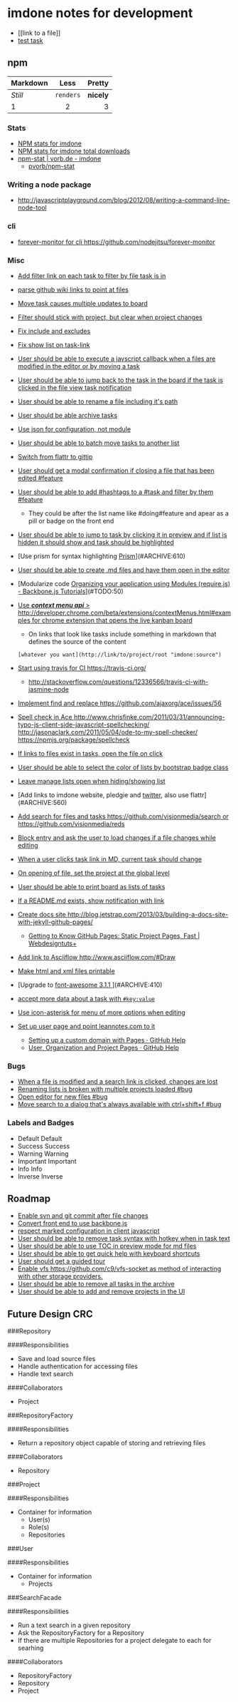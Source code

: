 imdone notes for development
==========
- [[link to a file]]
- [test task](#ARCHIVE:840)
## npm

Markdown | Less | Pretty
--- | :---: | ---:
*Still* | `renders` | **nicely**
1 | 2 | 3

### Stats  
- [NPM stats for imdone](http://isaacs.iriscouch.com/downloads/_design/app/_view/pkg?group_level=3&end_key=[%22imdone%22]&start_key=[%22imdone%22,{}]&descending=true)
- [NPM stats for imdone total downloads](http://isaacs.iriscouch.com/downloads/_design/app/_view/pkg?group_level=1&start_key=["imdone"]&end_key=["imdone",{}])
- [npm-stat | vorb.de - imdone](http://npm-stat.vorb.de/charts.html?package=imdone)
    - [pvorb/npm-stat](https://github.com/pvorb/npm-stat)

### Writing a node package
- <http://javascriptplayground.com/blog/2012/08/writing-a-command-line-node-tool>

### cli
- [forever-monitor for cli <https://github.com/nodejitsu/forever-monitor>](#ARCHIVE:760)

### Misc
- [Add filter link on each task to filter by file task is in](#ARCHIVE:370)
- [parse github wiki links to point at files](#ARCHIVE:500)
- [Move task causes multiple updates to board](#ARCHIVE:510)
- [Filter should stick with project, but clear when project changes](#ARCHIVE:450)
- [Fix include and excludes](#ARCHIVE:490)
- [Fix show list on task-link](#ARCHIVE:540) 
- [User should be able to execute a javscript callback when a files are modified in the editor or by moving a task](#ARCHIVE:480)
- [User should be able to jump back to the task in the board if the task is clicked in the file view task notification](#ARCHIVE:520)
- [User should be able to rename a file including it's path](#PLANNING:90)
- [User should be able archive tasks](#ARCHIVE:330)
- [Use json for configuration, not module](#ARCHIVE:30)
- [User should be able to batch move tasks to another list](#ARCHIVE:340)
- [Switch from flattr to gittip](#ARCHIVE:470)
- [User should get a modal confirmation if closing a file that has been edited #feature](#ARCHIVE:580)
- [User should be able to add #hashtags to a #task and filter by them #feature](#PLANNING:60)
    - They could be after the list name like #doing#feature and apear as a pill or badge on the front end
- [User should be able to jump to task by clicking it in preview and if list is hidden it should show and task should be highlighted](#ARCHIVE:570)
- [Use prism for syntax highlighting [Prism](http://prismjs.com/)](#ARCHIVE:610)
- [User should be able to create .md files and have them open in the editor](#ARCHIVE:390)
- [Modularize code [Organizing your application using Modules (require.js) - Backbone.js Tutorials](http://backbonetutorials.com/organizing-backbone-using-modules/)](#TODO:50)
- [Use ***context menu api*** > <http://developer.chrome.com/beta/extensions/contextMenus.html#examples> for chrome extension that opens the live kanban board](#TODO:140)
	- On links that look like tasks include something in markdown that defines the source of the content

	`[whatever you want](http://link/to/project/root "imdone:source")`

- [Start using travis for CI <https://travis-ci.org/>](#ARCHIVE:460)
    - <http://stackoverflow.com/questions/12336566/travis-ci-with-jasmine-node>
- [Implement find and replace <https://github.com/ajaxorg/ace/issues/56>](#TODO:130)
- [Spell check in Ace <http://www.chrisfinke.com/2011/03/31/announcing-typo-js-client-side-javascript-spellchecking/> <http://jasonaclark.com/2011/05/04/ode-to-my-spell-checker/> <https://npmjs.org/package/spellcheck>](#TODO:70)
- [If links to files exist in tasks, open the file on click](#ARCHIVE:670)
- [User should be able to select the color of lists by bootstrap badge class](#TODO:100)
- [Leave manage lists open when hiding/showing list](#ARCHIVE:820)
- [Add links to imdone website, pledgie and [twitter](https://twitter.com/about/resources/buttons#tweet), also use flattr](#ARCHIVE:560)
- [Add search for files and tasks <https://github.com/visionmedia/search> or <https://github.com/visionmedia/reds>](#ARCHIVE:630)
- [Block entry and ask the user to load changes if a file changes while editing](#TODO:80)
- [When a user clicks task link in MD, current task should change](#ARCHIVE:550)
- [On opening of file, set the project at the global level](#ARCHIVE:350)
- [User should be able to print board as lists of tasks](#ARCHIVE:640)
- [If a README.md exists, show notification with link](#ARCHIVE:690)
- [Create docs site <http://blog.jetstrap.com/2013/03/building-a-docs-site-with-jekyll-github-pages/>](#ARCHIVE:600)
    - [Getting to Know GitHub Pages: Static Project Pages, Fast | Webdesigntuts+](http://webdesign.tutsplus.com/tutorials/applications/getting-to-know-github-pages-static-project-pages-fast/) 
- [Add link to Asciiflow <http://www.asciiflow.com/#Draw>](#TODO:60)
- [Make html and xml files printable](#ARCHIVE:650)
- [Upgrade to [font-awesome 3.1.1 ](http://fortawesome.github.io/Font-Awesome/icons/)](#ARCHIVE:410)
- [accept more data about a task with `#key:value`](#PLANNING:110)
- [Use icon-asterisk for menu of more options when editing](#PLANNING:120)
- [Set up user page and point leannotes.com to it](#ARCHIVE:440)
    - [Setting up a custom domain with Pages · GitHub Help](https://help.github.com/articles/setting-up-a-custom-domain-with-pages)
    - [User, Organization and Project Pages · GitHub Help](https://help.github.com/articles/user-organization-and-project-pages)
### Bugs
- [When a file is modified and a search link is clicked, changes are lost](#ARCHIVE:380)
- [Renaming lists is broken with multiple projects loaded #bug](#ARCHIVE:770)
- [Open editor for new files #bug](#ARCHIVE:420) 
- [Move search to a dialog that's always available with ctrl+shift+f #bug](#ARCHIVE:620)

### Labels and Badges
- Default <span class="label">Default</span>
- Success <span class="label label-success">Success</span>
- Warning <span class="label label-warning">Warning</span>
- Important	<span class="label label-important">Important</span>
- Info <span class="label label-info">Info</span>
- Inverse <span class="label label-inverse">Inverse</span>

Roadmap
----
- [Enable svn and git commit after file changes](#ARCHIVE:400)
- [Convert front end to use backbone.js](#TODO:90)
- [respect marked configuration in client javascript](#TODO:160)
- [User should be able to remove task syntax with hotkey when in task text](#PLANNING:100)
- [User should be able to use TOC in preview mode for md files](#ARCHIVE:590)
- [User should be able to get quick help with keyboard shortcuts](#DOING:10)
- [User should get a guided tour](#ARCHIVE:0)
- [Enable vfs <https://github.com/c9/vfs-socket> as method of interacting with other storage providers.](#ARCHIVE:430)
- [User should be able to remove all tasks in the archive](#PLANNING:10)
- [User should be able to add and remove projects in the UI](#DOING:0)

Future Design CRC
----

###Repository

####Responsibilities
- Save and load source files
- Handle authentication for accessing files
- Handle text search

####Collaborators
- Project

###RepositoryFactory

####Responsibilities
- Return a repository object capable of storing and retrieving files

####Collaborators
- Repository

###Project

####Responsibilities
- Container for information
    - User(s)
    - Role(s)
    - Repositories

###User

####Responsibilities
- Container for information
    - Projects

###SearchFacade

####Responsibilities
- Run a text search in a given repository
- Ask the RepositoryFactory for a Repository
- If there are multiple Repositories for a project delegate to each for searhing

####Collaborators
- RepositoryFactory
- Repository
- Project









